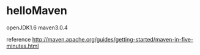 helloMaven
==========

openJDK1.6
maven3.0.4

reference
<http://maven.apache.org/guides/getting-started/maven-in-five-minutes.html>
